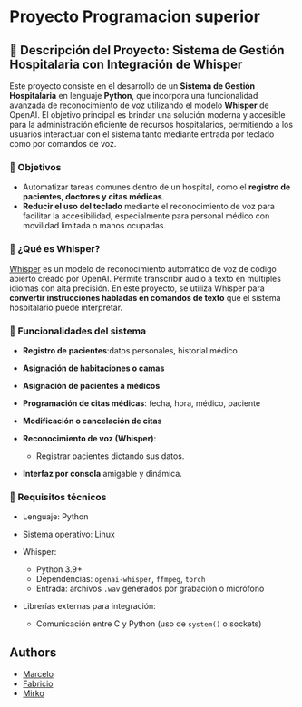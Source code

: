 # Proyecto Programacion superior 

## 🏥 Descripción del Proyecto: Sistema de Gestión Hospitalaria con Integración de Whisper

Este proyecto consiste en el desarrollo de un **Sistema de Gestión Hospitalaria** en lenguaje **Python**, que incorpora una funcionalidad avanzada de reconocimiento de voz utilizando el modelo **Whisper** de OpenAI. El objetivo principal es brindar una solución moderna y accesible para la administración eficiente de recursos hospitalarios, permitiendo a los usuarios interactuar con el sistema tanto mediante entrada por teclado como por comandos de voz.

### 🎯 Objetivos

* Automatizar tareas comunes dentro de un hospital, como el **registro de pacientes, doctores y citas médicas**.
* **Reducir el uso del teclado** mediante el reconocimiento de voz para facilitar la accesibilidad, especialmente para personal médico con movilidad limitada o manos ocupadas.

### 🧠 ¿Qué es Whisper?

[Whisper](https://github.com/openai/whisper) es un modelo de reconocimiento automático de voz de código abierto creado por OpenAI. Permite transcribir audio a texto en múltiples idiomas con alta precisión. En este proyecto, se utiliza Whisper para **convertir instrucciones habladas en comandos de texto** que el sistema hospitalario puede interpretar.

### 🔧 Funcionalidades del sistema
* **Registro de pacientes**:datos personales, historial médico
* **Asignación de habitaciones o camas**
* **Asignación de pacientes a médicos**
* **Programación de citas médicas**: fecha, hora, médico, paciente
* **Modificación o cancelación de citas**
* **Reconocimiento de voz (Whisper)**:

  * Registrar pacientes dictando sus datos.
* **Interfaz por consola** amigable y dinámica.

### 🔌 Requisitos técnicos

* Lenguaje: Python
* Sistema operativo: Linux
* Whisper:
  * Python 3.9+
  * Dependencias: `openai-whisper`, `ffmpeg`, `torch`
  * Entrada: archivos `.wav` generados por grabación o micrófono
* Librerías externas para integración:

  * Comunicación entre C y Python (uso de `system()` o sockets)



## Authors

- [Marcelo](https://github.com/Fabricio2103)
- [Fabricio](https://github.com/Fabricio2103)
- [Mirko](https://github.com/Fabricio2103)
